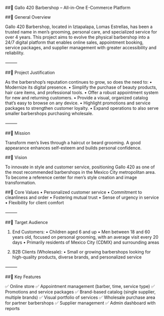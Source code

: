 ##💈 Gallo 420 Barbershop – All-in-One E-Commerce Platform

##🧾 General Overview

Gallo 420 Barbershop, located in Iztapalapa, Lomas Estrellas, has been a trusted name in men’s grooming, personal care, and specialized service for over 4 years.
This project aims to evolve the physical barbershop into a 24/7 digital platform that enables online sales, appointment booking, service packages, and supplier management with greater accessibility and reliability.

⸻

##🧠 Project Justification

As the barbershop’s reputation continues to grow, so does the need to:
	•	Modernize its digital presence.
	•	Simplify the purchase of beauty products, hair care items, and professional tools.
	•	Offer a robust appointment system for new and returning customers.
	•	Provide a visual, organized catalog that’s easy to browse on any device.
	•	Highlight promotions and service packages to strengthen customer loyalty.
	•	Expand operations to also serve smaller barbershops purchasing wholesale.

⸻

##📌 Mission

Transform men’s lives through a haircut or beard grooming.
A good appearance enhances self-esteem and builds personal confidence.

##🎯 Vision

To innovate in style and customer service, positioning Gallo 420 as one of the most recommended barbershops in the Mexico City metropolitan area.
To become a reference center for men’s style creation and image transformation.

##🧭 Core Values
	•	Personalized customer service
	•	Commitment to cleanliness and order
	•	Fostering mutual trust
	•	Sense of urgency in service
	•	Flexibility for client comfort

⸻

##👥 Target Audience

1. End Customers:
	•	Children aged 6 and up
	•	Men between 18 and 60 years old, focused on personal grooming, with an average visit every 20 days
	•	Primarily residents of Mexico City (CDMX) and surrounding areas

2. B2B Clients (Wholesale):
	•	Small or growing barbershops looking for high-quality products, diverse brands, and personalized service

⸻

##🧩 Key Features

✅ Online store
✅ Appointment management (barber, time, service type)
✅ Promotions and service packages
✅ Brand-based catalog (single supplier, multiple brands)
✅ Visual portfolio of services
✅ Wholesale purchase area for partner barbershops
✅ Supplier management
✅ Admin dashboard with reports